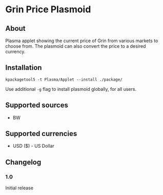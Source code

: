 # Grin Price Plasmoid

## About
Plasma applet showing the current price of Grin from various markets to choose from. The plasmoid can also convert the price to a desired currency.

## Installation
```
kpackagetool5 -t Plasma/Applet --install ./package/
```

Use additional `-g` flag to install plasmoid globally, for all users.

## Supported sources
- BW

## Supported currencies
- USD ($) - US Dollar

## Changelog

### 1.0
Initial release